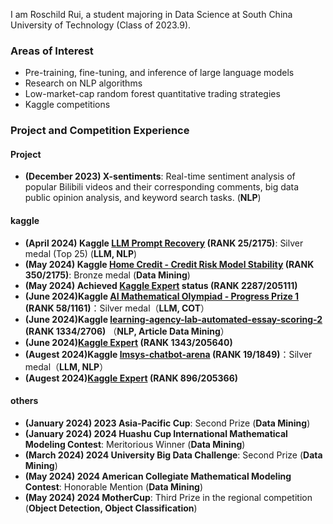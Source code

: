 I am Roschild Rui, a student majoring in Data Science at South China University of Technology (Class of 2023.9).

### Areas of Interest
- Pre-training, fine-tuning, and inference of large language models
- Research on NLP algorithms
- Low-market-cap random forest quantitative trading strategies
- Kaggle competitions

### Project and Competition Experience
#### Project
- **(December 2023) X-sentiments**: Real-time sentiment analysis of popular Bilibili videos and their corresponding comments, big data public opinion analysis, and keyword search tasks. (**NLP**)

#### kaggle
- **(April 2024) Kaggle [LLM Prompt Recovery](https://www.kaggle.com/competitions/llm-prompt-recovery) (RANK 25/2175)**: Silver medal (Top 25) (**LLM, NLP**)
- **(May 2024) Kaggle [Home Credit - Credit Risk Model Stability](https://www.kaggle.com/competitions/home-credit-credit-risk-model-stability) (RANK 350/2175)**: Bronze medal (**Data Mining**)
- **(May 2024) Achieved [Kaggle Expert](https://www.kaggle.com/roschildrui) status (RANK 2287/205111)**
- **(June 2024)Kaggle [AI Mathematical Olympiad - Progress Prize 1](https://www.kaggle.com/competitions/ai-mathematical-olympiad-prize) (RANK 58/1161)**：Silver medal（**LLM, COT**）
- **(June 2024)Kaggle [learning-agency-lab-automated-essay-scoring-2](https://www.kaggle.com/competitions/learning-agency-lab-automated-essay-scoring-2) (RANK 1334/2706)** （**NLP, Article Data Mining**）
- **(June 2024)[Kaggle Expert](https://www.kaggle.com/roschildrui) (RANK 1343/205640)**
- **(Augest 2024)Kaggle [lmsys-chatbot-arena](https://www.kaggle.com/competitions/lmsys-chatbot-arena) (RANK 19/1849)**：Silver medal（**LLM, NLP**）
- **(Augest 2024)[Kaggle Expert](https://www.kaggle.com/roschildrui) (RANK 896/205366)**

#### others
- **(January 2024) 2023 Asia-Pacific Cup**: Second Prize (**Data Mining**)
- **(January 2024) 2024 Huashu Cup International Mathematical Modeling Contest**: Meritorious Winner (**Data Mining**)
- **(March 2024) 2024 University Big Data Challenge**: Second Prize (**Data Mining**)
- **(May 2024) 2024 American Collegiate Mathematical Modeling Contest**: Honorable Mention (**Data Mining**)
- **(May 2024) 2024 MotherCup**: Third Prize in the regional competition (**Object Detection, Object Classification**)






